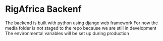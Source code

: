 # RigAfrica Backenf 
The backend is built with python using django web framework
For now the media folder is not staged to the repo because we are still in development
The environmental variables will be set up during production
